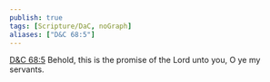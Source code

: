 ```yaml
---
publish: true
tags: [Scripture/DaC, noGraph]
aliases: ["D&C 68:5"]
---
```

[D&C 68:5](https://churchofjesuschrist.org/study/scriptures/dc-testament/dc/68?lang=eng&id=p5#p5) Behold, this is the promise of the Lord unto you, O ye my servants.
